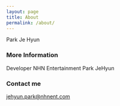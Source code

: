```yaml
---
layout: page
title: About
permalink: /about/
---
```


Park Je Hyun

### More Information

Developer 
NHN Entertainment 
Park JeHyun

### Contact me

[jehyun.park@nhnent.com](mailto:jehyun.park@nhnent.com)
